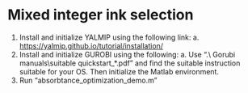 # Mixed integer ink selection
1.	Install and initialize YALMIP using the following link:
 a.	https://yalmip.github.io/tutorial/installation/
2.	Install and initialize GUROBI using the following:
 a.	Use “.\ Gorubi manuals\suitable quickstart_*.pdf” and find the suitable instruction suitable for your OS. Then initialize the Matlab environment. 
3.	Run “absorbtance_optimization_demo.m”

